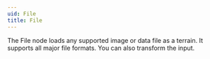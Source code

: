 ```yaml
---
uid: File
title: File
---
```


The File node loads any supported image or data file as a terrain. It supports all major file formats. You can also transform the input.

